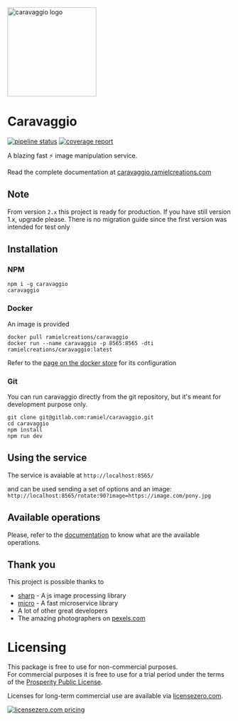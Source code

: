 <img src="https://caravaggio.ramielcreations.com/img/caravaggio-logo.png" alt="caravaggio logo" width="200" />

# Caravaggio

[![pipeline status](https://gitlab.com/ramiel/caravaggio/badges/master/pipeline.svg)](https://gitlab.com/ramiel/caravaggio/commits/master)
[![coverage report](https://gitlab.com/ramiel/caravaggio/badges/master/coverage.svg)](https://gitlab.com/ramiel/caravaggio/commits/master)

A blazing fast ⚡ image manipulation service.

Read the complete documentation at [caravaggio.ramielcreations.com](https://caravaggio.ramielcreations.com)

## Note

From version `2.x` this project is ready for production. If you have still version 1.x, upgrade please. There is no migration guide since
the first version was intended for test only

## Installation

### NPM

```
npm i -g caravaggio
caravaggio
```

### Docker

An image is provided

```
docker pull ramielcreations/caravaggio
docker run --name caravaggio -p 8565:8565 -dti ramielcreations/caravaggio:latest
```

Refer to the [page on the docker store](https://store.docker.com/community/images/ramielcreations/caravaggio) for its configuration

### Git

You can run caravaggio directly from the git repository, but it's meant for development purpose only.

```
git clone git@gitlab.com:ramiel/caravaggio.git
cd caravaggio
npm install
npm run dev
```

## Using the service

The service is avaiable at `http://localhost:8565/`

and can be used sending a set of options and an image:  
`http://localhost:8565/rotate:90?image=https://image.com/pony.jpg`

## Available operations

Please, refer to the [documentation](https://caravaggio.ramielcreations.com) to know what are the available operations.

## Thank you

This project is possible thanks to

- [sharp](http://sharp.pixelplumbing.com/en/stable/) - A js image processing library
- [micro](https://github.com/zeit/micro) - A fast microservice library
- A lot of other great developers
- The amazing photographers on [pexels.com](https://www.pexels.com/)

# Licensing

This package is free to use for non-commercial purposes.    
For commercial purposes it is free to use for a trial period under the terms of the [Prosperity Public License](./LICENSE).

Licenses for long-term commercial use are available via [licensezero.com](https://licensezero.com).

[![licensezero.com pricing](https://licensezero.com/projects/0409c5bf-201d-49dd-af6e-2aa5169cf15a/badge.svg)](https://licensezero.com/projects/0409c5bf-201d-49dd-af6e-2aa5169cf15a)
